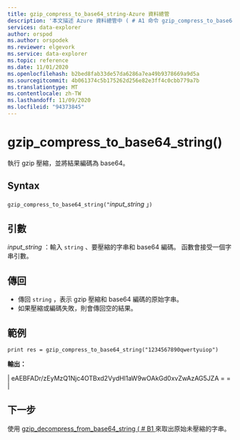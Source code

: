 ```yaml
---
title: gzip_compress_to_base64_string-Azure 資料總管
description: '本文描述 Azure 資料總管中 ( # A1 命令 gzip_compress_to_base64_string。'
services: data-explorer
author: orspod
ms.author: orspodek
ms.reviewer: elgevork
ms.service: data-explorer
ms.topic: reference
ms.date: 11/01/2020
ms.openlocfilehash: b2bed8fab33de57da6286a7ea49b9378669a9d5a
ms.sourcegitcommit: 4b061374c5b175262d256e82e3ff4c0cbb779a7b
ms.translationtype: MT
ms.contentlocale: zh-TW
ms.lasthandoff: 11/09/2020
ms.locfileid: "94373845"
---
```

# <a name="gzip_compress_to_base64_string"></a>gzip_compress_to_base64_string()

執行 gzip 壓縮，並將結果編碼為 base64。


## <a name="syntax"></a>Syntax

`gzip_compress_to_base64_string("`*input_string* 」`)`

## <a name="arguments"></a>引數

*input_string* ：輸入 `string` 、要壓縮的字串和 base64 編碼。 函數會接受一個字串引數。

## <a name="returns"></a>傳回

* 傳回 `string` ，表示 gzip 壓縮和 base64 編碼的原始字串。 
* 如果壓縮或編碼失敗，則會傳回空的結果。

## <a name="example"></a>範例
```kusto
print res = gzip_compress_to_base64_string("1234567890qwertyuiop")
```

**輸出：** 

| eAEBFADr/zEyMzQ1Njc4OTBxd2VydHl1aW9wOAkGd0xvZwAzAG5JZA = = |

## <a name="next-steps"></a>下一步

使用 [gzip_decompress_from_base64_string ( # B1 ](gzip-base64-decompress.md) 來取出原始未壓縮的字串。
